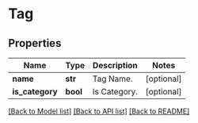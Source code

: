 # Tag

## Properties
Name | Type | Description | Notes
------------ | ------------- | ------------- | -------------
**name** | **str** | Tag Name. | [optional] 
**is_category** | **bool** | Is Category. | [optional] 

[[Back to Model list]](../README.md#documentation-for-models) [[Back to API list]](../README.md#documentation-for-api-endpoints) [[Back to README]](../README.md)


